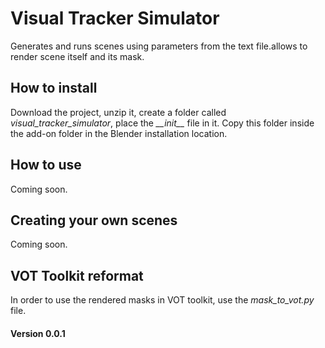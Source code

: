 # Visual Tracker Simulator
Generates and runs scenes using parameters from the text file.allows to render scene itself and its mask.

## How to install
Download the project, unzip it, create a folder called _visual\_tracker\_simulator_, place the _\_\_init\_\__ file in it. Copy this folder inside the add-on folder in the Blender installation location.

## How to use
Coming soon.

## Creating your own scenes
Coming soon.

## VOT Toolkit reformat
In order to use the rendered masks in VOT toolkit, use the _mask\_to\_vot.py_ file.

#### Version 0.0.1
